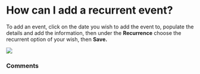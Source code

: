 # How can I add a recurrent event?

<p class="no-margin">To add an event, click on the date you wish to add the event to, populate the details and add the information, then under the <b>Recurrence</b> choose the recurrent option of your wish, then <b>Save.</b></p>
<p class="no-margin"></p>
<div class="intercom-container"><img src="/assets/img/teams-pro/image_99.png"></div>

### Comments
<Comments />
